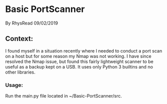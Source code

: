 # Basic PortScanner

By RhysRead 09/02/2019

## Context:
I found myself in a situation recently where I needed to conduct a port scan on a host but for some reason my
Nmap was not working. I have since resolved the Nmap issue, but found this fairly lightweight scanner to be useful
as a backup kept on a USB. It uses only Python 3 builtins and no other libraries.

### Usage:
Run the main.py file located in ~/Basic-PortScanner/src.
